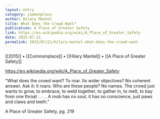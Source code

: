```yaml
---
layout: entry
category: commonplace
author: Hilary Mantel
title: What Does the Crowd Want?
publication: A Place of Greater Safety
link: https://en.wikipedia.org/wiki/A_Place_of_Greater_Safety
date: 2015-07-21
permalink: 2015/07/21/hilary-mantel-what-does-the-crowd-want
---
```


[[2015]] • [[Commonplace]] • [[Hilary Mantel]] • [[A Place of Greater Safety]] 

https://en.wikipedia.org/wiki/A_Place_of_Greater_Safety

"What does the crowd want? To roar. Its wider objectives? No coherent answer. Ask it: it roars. Who are these people? No names. The crowd just wants to grow, to embrace, to weld together, to gather in, to melt, to bay from one throat . . . . A mob has no soul, it has no conscience, just paws and claws and teeth."

A Place of Greater Safety, pg. 219
